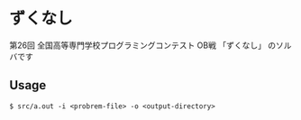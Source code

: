 # ずくなし
第26回 全国高等専門学校プログラミングコンテスト OB戦 「ずくなし」 のソルバです

## Usage
```
$ src/a.out -i <probrem-file> -o <output-directory>
```

